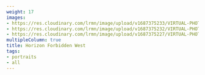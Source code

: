 ```yaml
---
weight: 17
images:
- https://res.cloudinary.com/lrmn/image/upload/v1687375233/VIRTUAL-PHOTOGRAPHY/hfw/lrmn-aloy_18_otuhts.jpg
- https://res.cloudinary.com/lrmn/image/upload/v1687375232/VIRTUAL-PHOTOGRAPHY/hfw/lrmn-aloy_19_y6zdiz.jpg
- https://res.cloudinary.com/lrmn/image/upload/v1687375227/VIRTUAL-PHOTOGRAPHY/hfw/lrmn-aloy_16_t3iqbi.jpg
multipleColumn: true
title: Horizon Forbidden West
tags:
- portraits
- all
---
```

